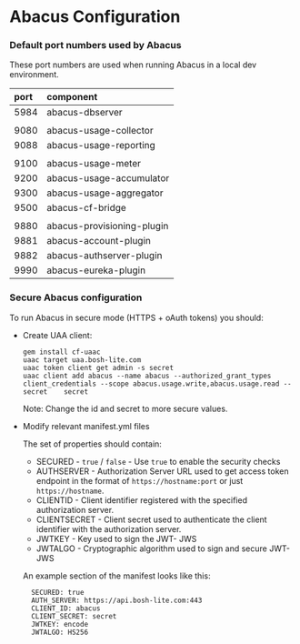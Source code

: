Abacus Configuration
===

### Default port numbers used by Abacus

These port numbers are used when running Abacus in a local dev environment.

| port |      component             |
|:-----|:---------------------------|
| 5984 | abacus-dbserver            |
|      |                            |
| 9080 | abacus-usage-collector     |   
| 9088 | abacus-usage-reporting     |  
|      |                            |
| 9100 | abacus-usage-meter         |
| 9200 | abacus-usage-accumulator   |   
| 9300 | abacus-usage-aggregator    |   
| 9500 | abacus-cf-bridge           |
|      |                            |
| 9880 | abacus-provisioning-plugin |  
| 9881 | abacus-account-plugin      |
| 9882 | abacus-authserver-plugin   |
| 9990 | abacus-eureka-plugin       |

### Secure Abacus configuration

To run Abacus in secure mode (HTTPS + oAuth tokens) you should:

* Create UAA client:

   ```
   gem install cf-uaac
   uaac target uaa.bosh-lite.com
   uaac token client get admin -s secret
   uaac client add abacus --name abacus --authorized_grant_types client_credentials --scope abacus.usage.write,abacus.usage.read --secret    secret
   ```

   Note: Change the id and secret to more secure values.

* Modify relevant manifest.yml files

   The set of properties should contain:
   * SECURED - `true` / `false` - Use `true` to enable the security checks
   * AUTHSERVER - Authorization Server URL used to get access token endpoint in the format of `https://hostname:port` or just `https://hostname`.
   * CLIENTID - Client identifier registered with the specified authorization server.
   * CLIENTSECRET - Client secret used to authenticate the client identifier with the authorization server.
   * JWTKEY - Key used to sign the JWT- JWS
   * JWTALGO - Cryptographic algorithm used to sign and secure JWT-JWS

   An example section of the manifest looks like this:
   ```
     SECURED: true
     AUTH_SERVER: https://api.bosh-lite.com:443
     CLIENT_ID: abacus
     CLIENT_SECRET: secret
     JWTKEY: encode
     JWTALGO: HS256
   ```
